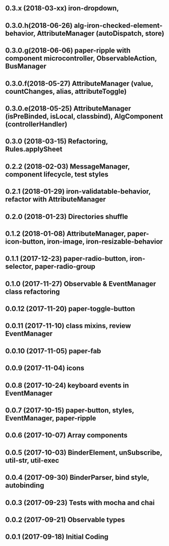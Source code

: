 
## 0.3.x  (2018-03-xx) iron-dropdown,
## 0.3.0.h(2018-06-26) alg-iron-checked-element-behavior, AttributeManager (autoDispatch, store)
## 0.3.0.g(2018-06-06) paper-ripple with component microcontroller, ObservableAction, BusManager
## 0.3.0.f(2018-05-27) AttributeManager (value, countChanges, alias, attributeToggle)
## 0.3.0.e(2018-05-25) AttributeManager (isPreBinded, isLocal, classbind), AlgComponent (controllerHandler)
## 0.3.0  (2018-03-15) Refactoring, Rules.applySheet
## 0.2.2  (2018-02-03) MessageManager, component lifecycle, test styles
## 0.2.1  (2018-01-29) iron-validatable-behavior, refactor with AttributeManager
## 0.2.0  (2018-01-23) Directories shuffle
## 0.1.2  (2018-01-08) AttributeManager, paper-icon-button, iron-image, iron-resizable-behavior
## 0.1.1  (2017-12-23) paper-radio-button, iron-selector, paper-radio-group
## 0.1.0  (2017-11-27) Observable & EventManager class refactoring
## 0.0.12 (2017-11-20) paper-toggle-button
## 0.0.11 (2017-11-10) class mixins, review EventManager
## 0.0.10 (2017-11-05) paper-fab
## 0.0.9  (2017-11-04) icons
## 0.0.8  (2017-10-24) keyboard events in EventManager
## 0.0.7  (2017-10-15) paper-button, styles, EventManager, paper-ripple
## 0.0.6  (2017-10-07) Array components
## 0.0.5  (2017-10-03) BinderElement, unSubscribe, util-str, util-exec
## 0.0.4  (2017-09-30) BinderParser, bind style, autobinding
## 0.0.3  (2017-09-23) Tests with mocha and chai
## 0.0.2  (2017-09-21) Observable types
## 0.0.1  (2017-09-18) Initial Coding
